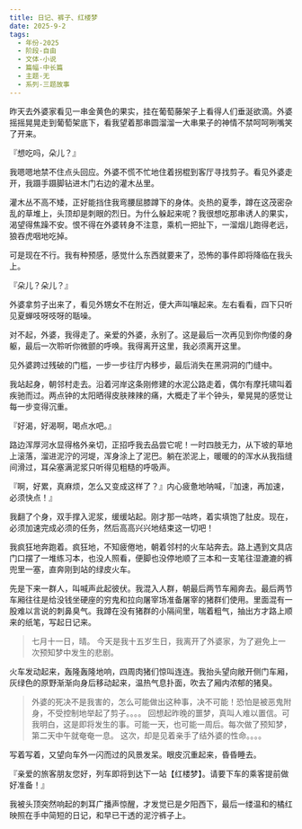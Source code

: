 ```yaml
---
title: 日记、裤子、红楼梦
date: 2025-9-2
tags:
  - 年份-2025
  - 阶段-自由
  - 文体-小说
  - 篇幅-中长篇
  - 主题-无
  - 系列-三题故事
---
```


昨天去外婆家看见一串金黄色的果实，挂在葡萄藤架子上看得人们垂涎欲滴。外婆摇摇晃晃走到葡萄架底下，看我望着那串圆溜溜一大串果子的神情不禁呵呵咧嘴笑了开来。

『想吃吗，朵儿？』

我嗯嗯地禁不住点头回应。外婆不慌不忙地住着拐棍到客厅寻找剪子。看见外婆走开，我蹑手蹑脚钻进木门右边的灌木丛里。

灌木丛不高不矮，正好能挡住我弯腰屈膝蹲下的身体。炎热的夏季，蹲在这茂密杂乱的草堆上，头顶却是刺眼的烈日。为什么躲起来呢？我很想吃那串诱人的果实，渴望得焦躁不安。恨不得在外婆转身不注意，乘机一把扯下，一溜烟儿跑得老远，狼吞虎咽地吃掉。

可是现在不行。我有种预感，感觉什么东西就要来了，恐怖的事件即将降临在我头上。

『朵儿？朵儿？』

外婆拿剪子出来了，看见外甥女不在附近，便大声叫嚷起来。左右看看，四下只听见夏蝉吱呀吱呀的聒噪。

对不起，外婆，我得走了。亲爱的外婆，永别了。这是最后一次再见到你佝偻的身躯，最后一次聆听你微颤的呼唤。我得离开这里，我必须离开这里。

见外婆跨过残破的门槛，一步一步往厅内移步，最后消失在黑洞洞的门缝中。

我站起身，朝邻村走去。沿着河岸这条刚修建的水泥公路走着，偶尔有摩托啸叫着疾驰而过。两点钟的太阳晒得皮肤辣辣的痛，大概走了半个钟头，晕晃晃的感觉让每一步变得沉重。

『好渴，好渴啊，喝点水吧。』

路边浑厚河水显得格外亲切，正招呼我去品尝它呢！一时四肢无力，从下坡的草地上滚落，溜进泥泞的河堤，浑身涂上了泥巴。躺在淤泥上，暖暖的的浑水从我指缝间滑过，耳朵塞满泥浆只听得见粗糙的呼吸声。

『啊，好累，真麻烦，怎么又变成这样了？』内心疲惫地呐喊，『加速，再加速，必须快点！』

我翻了个身，双手撑入泥浆，缓缓站起。刚才那一咕咚，着实填饱了肚皮。现在，必须加速完成必须的任务，然后高高兴兴地结束这一切吧！

我疯狂地奔跑着。疯狂地，不知疲倦地，朝着邻村的火车站奔去。路上遇到文具店门口摆了一堆练习本，也没人照看，便脚也没停地顺了三本和一支笔往湿漉漉的裤兜里一塞，直奔刚到站的绿皮火车。

先是下来一群人，叫喊声此起彼伏。我混入人群，朝最后两节车厢奔去。最后两节车厢往往是给没钱坐硬座的穷鬼和拉向屠宰场准备屠宰的猪群们使用。里面混有一股难以言说的刺鼻臭气。我蹲在没有猪群的小隔间里，喘着粗气，抽出方才路上顺来的纸笔，写起日记来。

> 七月十一日，晴。
> 今天是我十五岁生日，我离开了外婆家，为了避免上一次预知梦中发生的悲剧。

火车发动起来，轰隆轰隆地响，四周肉猪们惊叫连连。我抬头望向敞开侧门车厢，灰绿色的原野渐渐向身后移动起来，温热气息扑面，吹去了厢内浓郁的猪臭。

> 外婆的死决不是我害的，怎么可能做出这种事，决不可能！恐怕是被恶鬼附身，不受控制地举起了剪子。。。。
> 回想起昨晚的噩梦，真叫人难以置信。可我明白，这是即将发生的事。可能一天，也可能一周后。每次做了预知梦，第二天中午就奄奄一息。
> 这次，却是见着亲手了结外婆的性命。。。。

写着写着，又望向车外一闪而过的风景发呆。眼皮沉重起来，昏昏睡去。

『亲爱的旅客朋友您好，列车即将到达下一站【红楼梦】。请要下车的乘客提前做好准备！』

我被头顶突然响起的刺耳广播声惊醒，才发觉已是夕阳西下，最后一缕温和的橘红映照在手中简短的日记，和早已干透的泥泞裤子上。
